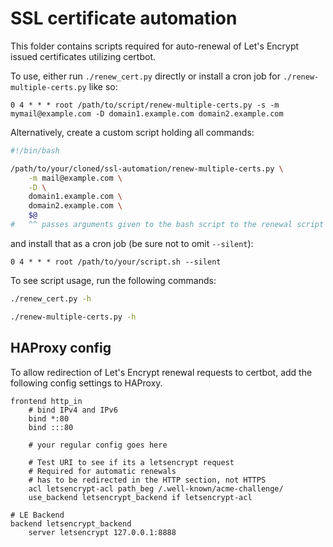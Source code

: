 # SSL certificate automation

This folder contains scripts required for auto-renewal of Let's Encrypt issued certificates utilizing certbot.

To use, either run `./renew_cert.py` directly or install a cron job for `./renew-multiple-certs.py` like so:

```cron
0 4 * * * root /path/to/script/renew-multiple-certs.py -s -m mymail@example.com -D domain1.example.com domain2.example.com
```

Alternatively, create a custom script holding all commands:

```bash
#!/bin/bash

/path/to/your/cloned/ssl-automation/renew-multiple-certs.py \
	-m mail@example.com \
	-D \
	domain1.example.com \
	domain2.example.com \
	$@
#   ^^ passes arguments given to the bash script to the renewal script
```

and install that as a cron job (be sure not to omit `--silent`):

```cron
0 4 * * * root /path/to/your/script.sh --silent
```

To see script usage, run the following commands:

```bash
./renew_cert.py -h
```
```bash
./renew-multiple-certs.py -h
```

## HAProxy config

To allow redirection of Let's Encrypt renewal requests to certbot, add the following config settings to HAProxy.

```haproxy
frontend http_in
	# bind IPv4 and IPv6
	bind *:80
	bind :::80

	# your regular config goes here

	# Test URI to see if its a letsencrypt request
	# Required for automatic renewals
	# has to be redirected in the HTTP section, not HTTPS
	acl letsencrypt-acl path_beg /.well-known/acme-challenge/
	use_backend letsencrypt_backend if letsencrypt-acl

# LE Backend
backend letsencrypt_backend
	server letsencrypt 127.0.0.1:8888

```